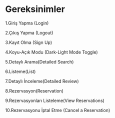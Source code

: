 # Gereksinimler

1.Giriş Yapma (Login)

2.Çıkış Yapma (Logout)

3.Kayıt Olma (Sign Up)

4.Koyu-Açık Modu (Dark-Light Mode Toggle)

5.Detaylı Arama(Detailed Search)

6.Listeme(List)

7.Detaylı İnceleme(Detailed Review)

8.Rezervasyon(Reservation)

9.Rezervasyonları Listeleme(View Reservations)

10.Rezervasyonu İptal Etme (Cancel a Reservation)

